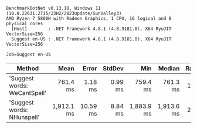 ```

BenchmarkDotNet v0.13.10, Windows 11 (10.0.22631.2715/23H2/2023Update/SunValley3)
AMD Ryzen 7 5800H with Radeon Graphics, 1 CPU, 16 logical and 8 physical cores
  [Host]        : .NET Framework 4.8.1 (4.8.9181.0), X64 RyuJIT VectorSize=256
  Suggest en-US : .NET Framework 4.8.1 (4.8.9181.0), X64 RyuJIT VectorSize=256

Job=Suggest en-US  

```
| Method                       | Mean       | Error    | StdDev  | Min        | Median     | Ratio |
|----------------------------- |-----------:|---------:|--------:|-----------:|-----------:|------:|
| &#39;Suggest words: WeCantSpell&#39; |   761.4 ms |  1.18 ms | 0.99 ms |   759.4 ms |   761.3 ms |  1.00 |
| &#39;Suggest words: NHunspell&#39;   | 1,912.1 ms | 10.59 ms | 8.84 ms | 1,883.9 ms | 1,913.6 ms |  2.51 |

